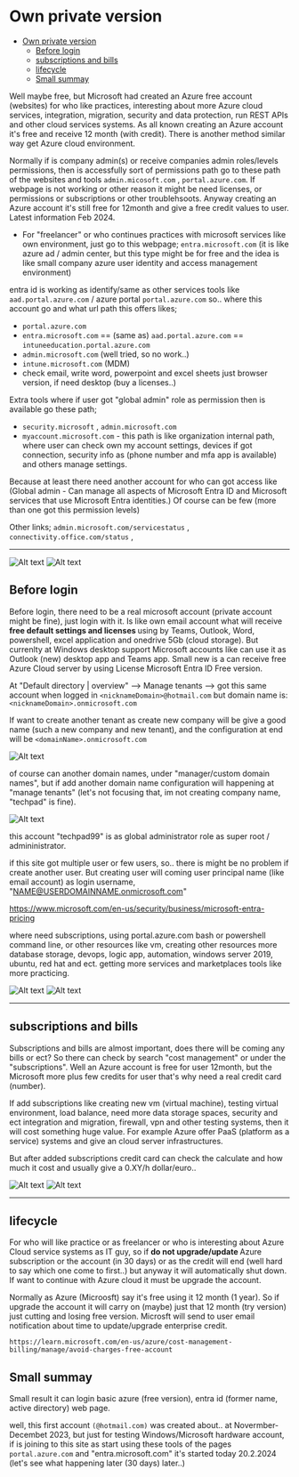 # Own private version

- [Own private version](#own-private-version)
  * [Before login](#before-login)
  * [subscriptions and bills](#subscriptions-and-bills)
  * [lifecycle](#lifecycle)
  * [Small summay](#small-summay)

Well maybe free, but Microsoft had created an Azure free account (websites) for who like practices, interesting about more Azure cloud services, integration, migration, security and data protection, run REST APIs and other cloud services systems. As all known creating an Azure account it's free and receive 12 month (with credit). There is another method similar way get Azure cloud environment. 

Normally if is company admin(s) or receive companies admin roles/levels permissions, then is accessfully sort of permissions path go to these path of the websites and tools `admin.micosoft.com` , `portal.azure.com`. If webpage is not working or other reason it might be need licenses, or permissions or subscriptions or other troublehsoots. Anyway creating an Azure account it's still free for 12month and give a free credit values to user. Latest information Feb 2024.

- For "freelancer" or who continues practices with microsoft services like own environment, just go to this webpage; `entra.microsoft.com` (it is like azure ad / admin center, but this type might be for free and the idea is like small company azure user identity and access management environment)

entra id is working as identify/same as other services tools like `aad.portal.azure.com` / azure portal `portal.azure.com`
so.. where this account go and what url path this offers likes;
- `portal.azure.com`
- `entra.microsoft.com` == (same as) `aad.portal.azure.com` == `intuneeducation.portal.azure.com`
- `admin.microsoft.com` (well tried, so no work..) 
- `intune.microsoft.com` (MDM)
- check email, write word, powerpoint and excel sheets just browser version, if need desktop (buy a licenses..)

Extra tools where if user got "global admin" role as permission then is available go these path; 
- `security.microsoft` , `admin.microsoft.com`
- `myaccount.microsoft.com` - this path is like organization internal path, where user can check own my account settings, devices if got connection, security info as (phone number and mfa app is available) and others manage settings.

Because at least there need another account for who can got access like (Global admin - Can manage all aspects of Microsoft Entra ID and Microsoft services that use Microsoft Entra identities.) Of course can be few (more than one got this permission levels)

Other links;
`admin.microsoft.com/servicestatus` , `connectivity.office.com/status` , 

<hr>

![Alt text](images/1.png)
![Alt text](images/2.png)

## Before login 

Before login, there need to be a real microsoft account (private account might be fine), just login with it. Is like own email account what will receive <b> free default settings and licenses </b> using by Teams, Outlook, Word, powershell, excel application and onedrive 5Gb (cloud storage). But currenlty at Windows desktop support Microsoft accounts like can use it as Outlook (new) desktop app and Teams app. Small new is a can receive free Azure Cloud server by using License Microsoft Entra ID Free version.

At "Default directory | overview" --> Manage tenants --> got this same account when logged in `<nicknameDomain>@hotmail.com`
but domain name is: `<nicknameDomain>.onmicrosoft.com`

If want to create another tenant as create new company will be give a good name (such a new company and new tenant), and the configuration at end will be `<domainName>.onmicrosoft.com`

![Alt text](images/3.png)

of course can another domain names, under "manager/custom domain names", but if add another domain name configuration will happening at "manage tenants" (let's not focusing that, im not creating company name, "techpad" is fine).

![Alt text](images/4.png)

this account "techpad99" is as global administrator role as super root / admininistrator.

if this site got multiple user or few users, so.. there is might be no problem if create another user. But creating user will coming user principal name (like email account) as login username, "NAME@USERDOMAINNAME.onmicrosoft.com"

https://www.microsoft.com/en-us/security/business/microsoft-entra-pricing

where need subscriptions, using portal.azure.com bash or powershell command line, or other resources like vm, creating other resources more database storage, devops, logic app, automation, windows server 2019, ubuntu, red hat and ect. getting more services and marketplaces tools like more practicing.

![Alt text](images/5.png)
![Alt text](images/6.png)

<hr> 

## subscriptions and bills

Subscriptions and bills are almost important, does there will be coming any bills or ect? So there can check by search "cost management" or under the "subscriptions". Well an Azure account is free for user 12month, but the Microsoft more plus few credits for user that's why need a real credit card (number).

If add subscriptions like creating new vm (virtual machine), testing virtual environment, load balance, need more data storage spaces, security and ect integration and migration, firewall, vpn and other testing systems, then it will cost something huge value. For example Azure offer PaaS (platform as a service) systems and give an cloud server infrastructures. 

But after added subscriptions credit card can check the calculate and how much it cost and usually give a 0.XY/h dollar/euro..

![Alt text](images/17.png)
![Alt text](images/18.png)

<hr>

## lifecycle

For who will like practice or as freelancer or who is interesting about Azure Cloud service systems as IT guy, so if <b>do not upgrade/update </b> Azure subscription or the account (in 30 days) or as the credit will end (well hard to say which one come to first..) but anyway it will automatically shut down. If want to continue with Azure cloud it must be upgrade the account. 

Normally as Azure (Microosft) say it's free using it 12 month (1 year). So if upgrade the account it will carry on (maybe) just that 12 month (try version) just cutting and losing free version. Microsft will send to user email notification about time to update/upgrade enterprise credit.

`https://learn.microsoft.com/en-us/azure/cost-management-billing/manage/avoid-charges-free-account`

<h>

## Small summay

Small result it can login basic azure (free version), entra id (former name, active directory) web page.

well, this first account `(@hotmail.com)` was created about.. at Novermber-Decembet 2023, but just for testing Windows/Microsoft hardware account, if is joining to this site as start using these tools of the pages `portal.azure.com` and "entra.microsoft.com" it's started today 20.2.2024 (let's see what happening later (30 days) later..)
